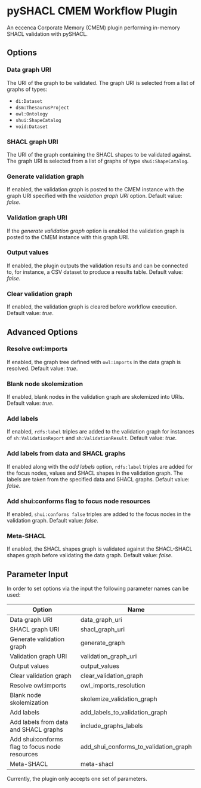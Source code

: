 # pySHACL CMEM Workflow Plugin

An eccenca Corporate Memory (CMEM) plugin performing in-memory SHACL validation with pySHACL.

## Options

### Data graph URI

The URI of the graph to be validated. The graph URI is selected from a list of graphs of types:
- `di:Dataset`
- `dsm:ThesaurusProject`
- `owl:Ontology`
- `shui:ShapeCatalog`
- `void:Dataset`


### SHACL graph URI

The URI of the graph containing the SHACL shapes to be validated against. The graph URI is selected from a list of graphs of type `shui:ShapeCatalog`.

### Generate validation graph

If enabled, the validation graph is posted to the CMEM instance with the graph URI specified with the *validation graph URI* option. Default value: *false*.

### Validation graph URI

If the *generate validation graph* option is enabled the validation graph is posted to the CMEM instance with this graph URI.

### Output values

If enabled, the plugin outputs the validation results and can be connected to, for instance, a CSV dataset to produce a results table. Default value: *false*.

### Clear validation graph

If enabled, the validation graph is cleared before workflow execution. Default value: *true*.

## Advanced Options

### Resolve owl:imports

If enabled, the graph tree defined with `owl:imports` in the data graph is resolved. Default value: *true*.

### Blank node skolemization

If enabled, blank nodes in the validation graph are skolemized into URIs. Default value: *true*.

### Add labels

If enabled, `rdfs:label` triples are added to the validation graph for instances of `sh:ValidationReport` and `sh:ValidationResult`. Default value: *true*.

### Add labels from data and SHACL graphs

If enabled along with the *add labels* option, `rdfs:label` triples are added for the focus nodes, values and SHACL shapes in the validation graph. The labels are taken from the specified data and SHACL graphs. Default value: *false*.

### Add shui:conforms flag to focus node resources

If enabled, `shui:conforms false` triples are added to the focus nodes in the validation graph. Default value: *false*.

### Meta-SHACL

If enabled, the SHACL shapes graph is validated against the SHACL-SHACL shapes graph before validating the data graph. Default value: *false*.


## Parameter Input

In order to set options via the input the following parameter names can be used:

| Option                    | Name                                  |
|---------------------------|---------------------------------------|
| Data graph URI            | data_graph_uri                        |
| SHACL graph URI           | shacl_graph_uri                       |
| Generate validation graph | generate_graph                        |
| Validation graph URI      | validation_graph_uri                  |
| Output values             | output_values                         |
| Clear validation graph    | clear_validation_graph                |
| Resolve owl:imports       | owl_imports_resolution                |
| Blank node skolemization  | skolemize_validation_graph            |
| Add labels                | add_labels_to_validation_graph        |
| Add labels from data and SHACL graphs | include_graphs_labels                 |
| Add shui:conforms flag to focus node resources | add_shui_conforms_to_validation_graph | 
| Meta-SHACL                | meta-shacl                            |

Currently, the plugin only accepts one set of parameters.